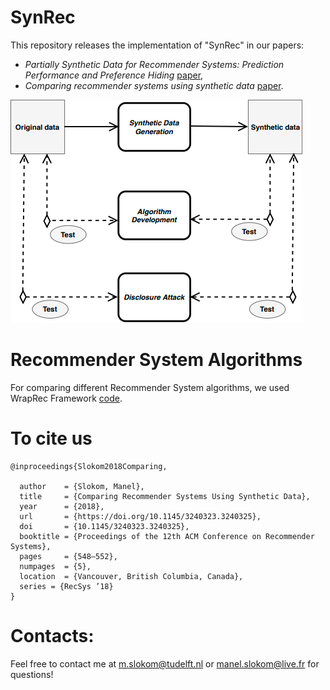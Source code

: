 # SynRec
This repository releases the implementation of "SynRec" in our papers: 
* *Partially Synthetic Data for Recommender Systems: Prediction Performance and Preference Hiding* [paper](https://arxiv.org/pdf/2008.03797.pdf), 
* *Comparing recommender systems using synthetic data* [paper](https://dl.acm.org/doi/abs/10.1145/3240323.3240325).


![Diagram](diagramSynRec.jpg)

# Recommender System Algorithms
For comparing different Recommender System algorithms, we used WrapRec Framework [code](http://babakx.github.io/WrapRec/). 


# To cite us
```
@inproceedings{Slokom2018Comparing,

  author    = {Slokom, Manel}, 
  title     = {Comparing Recommender Systems Using Synthetic Data},
  year      = {2018},
  url       = {https://doi.org/10.1145/3240323.3240325},
  doi       = {10.1145/3240323.3240325},
  booktitle = {Proceedings of the 12th ACM Conference on Recommender Systems},
  pages     = {548–552},
  numpages  = {5},
  location  = {Vancouver, British Columbia, Canada},
  series = {RecSys ’18}
}
```

# Contacts: 
Feel free to contact me at m.slokom@tudelft.nl or manel.slokom@live.fr for questions!
